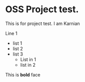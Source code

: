 # OSS Project test.
This is for project test.
I am Karnian

Line 1
* list 1
* list 2
* list 3
    * List in 1
    * list in 2

This is **bold** face
